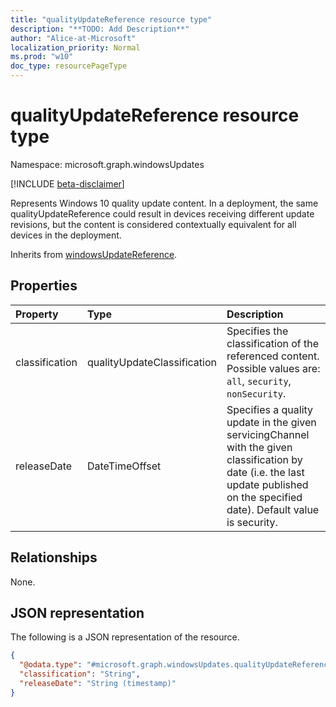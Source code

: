 ```yaml
---
title: "qualityUpdateReference resource type"
description: "**TODO: Add Description**"
author: "Alice-at-Microsoft"
localization_priority: Normal
ms.prod: "w10"
doc_type: resourcePageType
---
```


# qualityUpdateReference resource type

Namespace: microsoft.graph.windowsUpdates

[!INCLUDE [beta-disclaimer](../../includes/beta-disclaimer.md)]

Represents Windows 10 quality update content. In a deployment, the same qualityUpdateReference could result in devices receiving different update revisions, but the content is considered contextually equivalent for all devices in the deployment.


Inherits from [windowsUpdateReference](../resources/windowsupdates-windowsupdatereference.md).

## Properties
|Property|Type|Description|
|:---|:---|:---|
|classification|qualityUpdateClassification|Specifies the classification of the referenced content. Possible values are: `all`, `security`, `nonSecurity`.|
|releaseDate|DateTimeOffset|Specifies a quality update in the given servicingChannel with the given classification by date (i.e. the last update published on the specified date). Default value is security.|

## Relationships
None.

## JSON representation
The following is a JSON representation of the resource.
<!-- {
  "blockType": "resource",
  "@odata.type": "microsoft.graph.windowsUpdates.qualityUpdateReference"
}
-->
``` json
{
  "@odata.type": "#microsoft.graph.windowsUpdates.qualityUpdateReference",
  "classification": "String",
  "releaseDate": "String (timestamp)"
}
```

